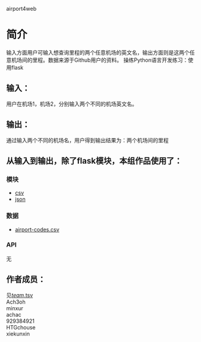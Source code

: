 airport4web



# 简介 
输入方面用户可输入想查询里程的两个任意机场的英文名，输出方面则是这两个任意机场间的里程。数据来源于Github用户的资料。
操练Python语言开发练习：使用flask




## 输入：
用户在机场1，机场2，分别输入两个不同的机场英文名。
## 输出：
通过输入两个不同的机场名，用户得到输出结果为：两个机场间的里程
## 从输入到输出，除了flask模块，本组作品使用了：
### 模块
* [csv](https://github.com/Ach3oh/nfu_newmedia_python/blob/master/airport-distance1.0/airport_codes.ipynb)
* [json](https://github.com/Ach3oh/nfu_newmedia_python/blob/master/airport-distance1.0/Untitled.ipynb)
### 数据
* [airport-codes.csv](https://github.com/Ach3oh/nfu_newmedia_python/blob/master/airport-distance1.0/airport-codes.csv)
### API
无


## 作者成员：
见[_team_.tsv](_team_/_team_.tsv)  
Ach3oh    
minxur    
achac   
929384921   
HTGchouse   
xiekunxin   
  
